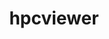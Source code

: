 ---
title: "hpcviewer"
layout: cache
categories: [package, v0.20]
meta: {"versions": ["2023.04"], "compilers": ["gcc@=11.1.0"], "oss": ["ubuntu20.04"], "platforms": ["linux"], "targets": ["ppc64le", "x86_64_v3"], "stacks": ["e4s", "e4s-power"], "num_specs": 2, "num_specs_by_stack": {"e4s-power": 1, "e4s": 1}}
spec_details: [{"hash": "hxp5gbnexvf6uqu5e3vhhcadugxxeehq", "compiler": "gcc@=11.1.0", "versions": ["2023.04"], "os": "ubuntu20.04", "platform": "linux", "target": "ppc64le", "variants": ["build_system=generic"], "stacks": ["e4s-power"], "size": "-", "tarball": "https://binaries.spack.io/releases/v0.20/build_cache/linux-ubuntu20.04-ppc64le/gcc-11.1.0/hpcviewer-2023.04/linux-ubuntu20.04-ppc64le-gcc-11.1.0-hpcviewer-2023.04-hxp5gbnexvf6uqu5e3vhhcadugxxeehq.spack"}, {"hash": "hcqb5pilf3e55md5nu2yf4knigc6pxsu", "compiler": "gcc@=11.1.0", "versions": ["2023.04"], "os": "ubuntu20.04", "platform": "linux", "target": "x86_64_v3", "variants": ["build_system=generic"], "stacks": ["e4s"], "size": "-", "tarball": "https://binaries.spack.io/releases/v0.20/build_cache/linux-ubuntu20.04-x86_64_v3/gcc-11.1.0/hpcviewer-2023.04/linux-ubuntu20.04-x86_64_v3-gcc-11.1.0-hpcviewer-2023.04-hcqb5pilf3e55md5nu2yf4knigc6pxsu.spack"}]
---